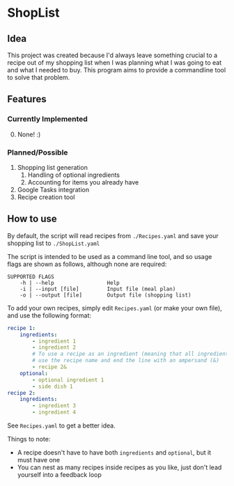 # ShopList
## Idea
This project was created because I'd always leave something crucial to a recipe out of my shopping list when I was planning what I was going to eat and what I needed to buy. This program aims to provide a commandline tool to solve that problem.

## Features
### Currently Implemented
0. None! :)

### Planned/Possible
1. Shopping list generation
    1. Handling of optional ingredients
    2. Accounting for items you already have
2. Google Tasks integration
3. Recipe creation tool

## How to use
By default, the script will read recipes from `./Recipes.yaml` and save your shopping list to `./ShopList.yaml`

The script is intended to be used as a command line tool, and so usage flags are shown as follows, although none are required:

```
SUPPORTED FLAGS 
    -h | --help                 Help
    -i | --input [file]         Input file (meal plan)
    -o | --output [file]        Output file (shopping list)
```

To add your own recipes, simply edit `Recipes.yaml` (or make your own file), and use the following format:
```yaml
recipe 1:
    ingredients:
        - ingredient 1
        - ingredient 2
        # To use a recipe as an ingredient (meaning that all ingredients of the referenced recipe should be used in this recipe),
        # use the recipe name and end the line with an ampersand (&)
        - recipe 2&
    optional:
        - optional ingredient 1
        - side dish 1
recipe 2:
    ingredients:
        - ingredient 3
        - ingredient 4
```
See `Recipes.yaml` to get a better idea.

Things to note:
* A recipe doesn't have to have both `ingredients` and `optional`, but it must have one
* You can nest as many recipes inside recipes as you like, just don't lead yourself into a feedback loop